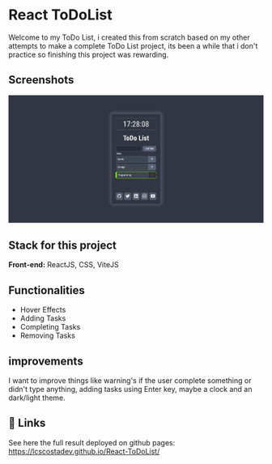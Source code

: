 # React ToDoList

Welcome to my ToDo List, i created this from scratch based on my other attempts to make a complete ToDo List project, its been a while that i don't practice so finishing this project was rewarding.

## Screenshots

![App Screenshot](https://raw.githubusercontent.com/lcscostadev/React-ToDoList/main/fullpage-todolist-screenshot.png)

## Stack for this project

**Front-end:** ReactJS, CSS, ViteJS

## Functionalities
- Hover Effects
- Adding Tasks
- Completing Tasks
- Removing Tasks

## improvements

I want to improve things like warning's if the user complete something or didn't type anything, adding tasks using Enter key, maybe a clock and an dark/light theme.

## 🔗 Links

See here the full result deployed on github pages:
https://lcscostadev.github.io/React-ToDoList/

